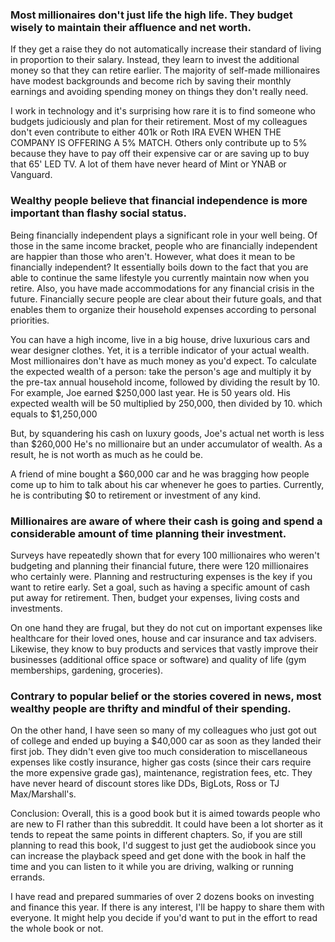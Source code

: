 ### Most millionaires don't just life the high life. They budget wisely to maintain their affluence and net worth.

If they get a raise they do not automatically increase their standard of living in proportion to their salary. Instead, they learn to invest the additional money so that they can retire earlier. The majority of self-made millionaires have modest backgrounds and become rich by saving their monthly earnings and avoiding spending money on things they don't really need.

I work in technology and it's surprising how rare it is to find someone who budgets judiciously and plan for their retirement. Most of my colleagues don't even contribute to either 401k or Roth IRA EVEN WHEN THE COMPANY IS OFFERING A 5% MATCH. Others only contribute up to 5% because they have to pay off their expensive car or are saving up to buy that 65' LED TV. A lot of them have never heard of Mint or YNAB or Vanguard.

### Wealthy people believe that financial independence is more important than flashy social status.

Being financially independent plays a significant role in your well being. Of those in the same income bracket, people who are financially independent are happier than those who aren't. However, what does it mean to be financially independent? It essentially boils down to the fact that you are able to continue the same lifestyle you currently maintain now when you retire. Also, you have made accommodations for any financial crisis in the future. Financially secure people are clear about their future goals, and that enables them to organize their household expenses according to personal priorities.

You can have a high income, live in a big house, drive luxurious cars and wear designer clothes. Yet, it is a terrible indicator of your actual wealth. Most millionaires don't have as much money as you'd expect. To calculate the expected wealth of a person: take the person's age and multiply it by the pre-tax annual household income, followed by dividing the result by 10. For example, Joe earned $250,000 last year. He is 50 years old. His expected wealth will be 50 multiplied by 250,000, then divided by 10. which equals to $1,250,000

But, by squandering his cash on luxury goods, Joe's actual net worth is less than $260,000 He's no millionaire but an under accumulator of wealth. As a result, he is not worth as much as he could be.

A friend of mine bought a $60,000 car and he was bragging how people come up to him to talk about his car whenever he goes to parties. Currently, he is contributing $0 to retirement or investment of any kind.


### Millionaires are aware of where their cash is going and spend a considerable amount of time planning their investment.

Surveys have repeatedly shown that for every 100 millionaires who weren't budgeting and planning their financial future, there were 120 millionaires who certainly were. Planning and restructuring expenses is the key if you want to retire early. Set a goal, such as having a specific amount of cash put away for retirement. Then, budget your expenses, living costs and investments.

On one hand they are frugal, but they do not cut on important expenses like healthcare for their loved ones, house and car insurance and tax advisers. Likewise, they know to buy products and services that vastly improve their businesses (additional office space or software) and quality of life (gym memberships, gardening, groceries).

### Contrary to popular belief or the stories covered in news, most wealthy people are thrifty and mindful of their spending.
On the other hand, I have seen so many of my colleagues who just got out of college and ended up buying a $40,000 car as soon as they landed their first job. They didn't even give too much consideration to miscellaneous expenses like costly insurance, higher gas costs (since their cars require the more expensive grade gas), maintenance, registration fees, etc. They have never heard of discount stores like DDs, BigLots, Ross or TJ Max/Marshall's.

Conclusion: Overall, this is a good book but it is aimed towards people who are new to FI rather than this subreddit. It could have been a lot shorter as it tends to repeat the same points in different chapters. So, if you are still planning to read this book, I'd suggest to just get the audiobook since you can increase the playback speed and get done with the book in half the time and you can listen to it while you are driving, walking or running errands.

I have read and prepared summaries of over 2 dozens books on investing and finance this year. If there is any interest, I'll be happy to share them with everyone. It might help you decide if you'd want to put in the effort to read the whole book or not.
